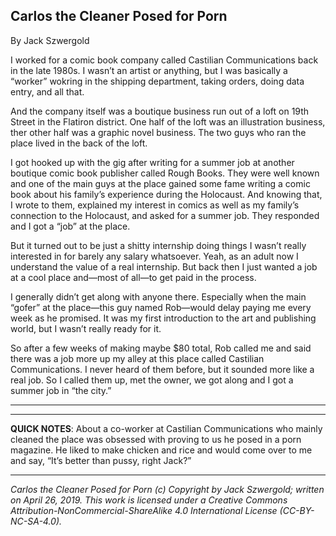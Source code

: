 ## Carlos the Cleaner Posed for Porn

By Jack Szwergold

I worked for a comic book company called Castilian Communications back in the late 1980s. I wasn’t an artist or anything, but I was basically a “worker” wokring in the shipping department, taking orders, doing data entry, and all that.

And the company itself was a boutique business run out of a loft on 19th Street in the Flatiron district. One half of the loft was an illustration business, ther other half was a graphic novel business. The two guys who ran the place lived in the back of the loft.

I got hooked up with the gig after writing for a summer job at another boutique comic book publisher called Rough Books. They were well known and one of the main guys at the place gained some fame writing a comic book about his family’s experience during the Holocaust. And knowing that, I wrote to them, explained my interest in comics as well as my family’s connection to the Holocaust, and asked for a summer job. They responded and I got a “job” at the place.

But it turned out to be just a shitty internship doing things I wasn’t really interested in for barely any salary whatsoever. Yeah, as an adult now I understand the value of a real internship. But back then I just wanted a job at a cool place and—most of all—to get paid in the process.

I generally didn’t get along with anyone there. Especially when the main “gofer” at the place—this guy named Rob—would delay paying me every week as he promised. It was my first introduction to the art and publishing world, but I wasn’t really ready for it.

So after a few weeks of making maybe $80 total, Rob called me and said there was a job more up my alley at this place called Castilian Communications. I never heard of them before, but it sounded more like a real job. So I called them up, met the owner, we got along and I got a summer job in “the city.”

***



***

**QUICK NOTES**: About a co-worker at Castilian Communications who mainly cleaned the place was obsessed with proving to us he posed in a porn magazine. He liked to make chicken and rice and would come over to me and say, “It’s better than pussy, right Jack?”

***

*Carlos the Cleaner Posed for Porn (c) Copyright by Jack Szwergold; written on April 26, 2019. This work is licensed under a Creative Commons Attribution-NonCommercial-ShareAlike 4.0 International License (CC-BY-NC-SA-4.0).*
